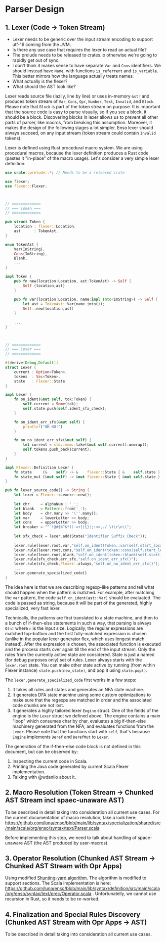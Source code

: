 # Parser Design

## 1. Lexer (Code -> Token Stream)

- Lexer needs to be generic over the input stream encoding to support utf-16
  coming from the JVM.
- Is there any use case that requires the lexer to read an actual file?
- The prelude needs to be released to crates.io otherwise we're going to rapidly
  get out of sync.
- I don't think it makes sense to have separate `Var` and `Cons` identifiers. We
  should instead have `Name`, with functions `is_referrent` and `is_variable`.
  This better mirrors how the language actually treats names.
- What actually is the flexer?
- What should the AST look like?

Lexer reads source file (lazily, line by line) or uses in-memory `&str` and produces token stream of `Var`, `Cons`, `Opr`, `Number`, `Text`, `Invalid`, and `Block`. Please note that `Block` is part of the token stream on purpose. It is important that the source code is easy to parse visually, so if you see a block, it should be a block. Discovering blocks in lexer allows us to prevent all other parts of parser, like macros, from breaking this assumption. Moreover, it makes the design of the following stages a lot simpler.  Enso lexer should always succeed, on any input stream (token stream could contain `Invalid` tokens). 

Lexer is defined using Rust procedural macro system. We are using procedural macros, because the lexer definition produces a Rust code (pastes it "in-place" of the macro usage). Let's consider a very simple lexer definition:

```rust
use crate::prelude::*; // Needs to be a released crate

use flexer;
use flexer::Flexer;



// =============
// === Token ===
// =============

pub struct Token {
    location : flexer::Location,
    ast      : TokenAst,
}

enum TokenAst {
    Var(ImString),
    Cons(ImString),
    Blank,
    ...
}

impl Token {
    pub fn new(location:Location, ast:TokenAst) -> Self {
        Self {location,ast}  
    }
  
    pub fn var(location:Location, name:impl Into<ImString>) -> Self {
        let ast = TokenAst::Var(name.into());
        Self::new(location,ast)      
    }
  
    ...
}



// =============
// === Lexer ===
// =============

#[derive(Debug,Default)]
struct Lexer {
    current : Option<Token>,
    tokens  : Vec<Token>,
    state   : Flexer::State
}

impl Lexer {
    fn on_ident(&mut self, tok:Token) {
        self.current = Some(tok);
        self.state.push(self.ident_sfx_check);
    }

    fn on_ident_err_sfx(&mut self) {
        println!("OH NO!")
    }

    fn on_no_ident_err_sfx(&mut self) {
        let current = std::mem::take(&mut self.current).unwrap();
        self.tokens.push_back(current);
    }
}

impl Flexer::Definition Lexer {
    fn state     (&    self) -> &    flexer::State { &    self.state }
    fn state_mut (&mut self) -> &mut flexer::State { &mut self.state }
}

pub fn lexer_source_code() -> String {
    let lexer = Flexer::<Lexer>::new();
  
    let chr     = alphaNum | '_';
    let blank   = Pattern::from('_');
    let body    = chr.many >> '\''.many();
    let var     = lowerLetter >> body;
    let cons    = upperLetter >> body;
    let breaker = "^`!@#$%^&*()-=+[]{}|;:<>,./ \t\r\n\\";
  
    let sfx_check = lexer.add(State("Identifier Suffix Check"));
  
    lexer.rule(lexer.root,var,"self.on_ident(Token::var(self.start_location,self.current_match()))");
    lexer.rule(lexer.root,cons,"self.on_ident(token::cons(self.start_location,self.current_match()))");
    lexer.rule(lexer.root,blank,"self.on_ident(token::blank(self.start_location))");
    lexer.rule(sfx_check,err_sfx,"self.on_ident_err_sfx()");
    lexer.rule(sfx_check,Flexer::always,"self.on_no_ident_err_sfx()");
    ...
    lexer.generate_specialized_code()
}

```

The idea here is that we are describing regexp-like patterns and tell what should happen when the pattern is matched. For example, after matching the `var` pattern, the code `self.on_ident(ast::Var)` should be evaluated. The code is passed as string, because it will be part of the generated, highly specialized, very fast lexer.

Technically, the patterns are first translated to a state machine, and then to a bunch of if-then-else statements in such a way, that parsing is always `O(n)` where `n` is the input size. Logically, the regular expressions are matched top-bottom  and the first fully-matched expression is chosen (unlike in the popular lexer generator flex, which uses longest match instead). After the expression is chosen, the associated function is executed and the process starts over again till the end of the input stream. Only the rules from the currently active state are considered. State is just a named (for debug purposes only) set of rules. Lexer always starts with the `lexer.root` state. You can make other state active by running (from within Flexer instance) `state.push(new_state)`, and pop it using `state.pop()`.

The `lexer.generate_specialized_code` first works in a few steps:

1. It takes all rules and states and generates an NFA state machine.
2. It generates DFA state machine using some custom optimizations to make sure that the regexps are matched in order and the associated code chunks are not lost.
3. It generates a highly tailored lexer `Engine` struct. One of the fields of the engine is the `Lexer` struct we defined above. The engine contains a main "loop" which consumes char by char, evaluates a big if-then-else machinery generated from the NFA, and evaluates functions from the `Lexer`. Please note that the functions start with `self`, that's because `Engine` implements `Deref` and `DerefMut` to `Lexer`.

The generation of the if-then-else code block is not defined in this document, but can be observed by:

1. Inspecting the current code in Scala.
2. Printing the Java code generated by current Scala Flexer implementation.
3. Talking with @wdanilo about it.



## 2. Macro Resolution (Token Stream -> Chunked AST Stream incl spaec-unaware AST)

To be described in detail taking into consideration all current use cases. For the current documentation of macro resolution, take a look here: https://github.com/luna/enso/blob/main/lib/syntax/specialization/shared/src/main/scala/org/enso/syntax/text/Parser.scala 

Before implementing this step, we need to talk about handling of space-unaware AST (the AST produced by user-macros).



## 3. Operator Resolution (Chunked AST Stream -> Chunked AST Stream with Opr Apps)

Using modified [Shunting-yard algorithm](https://en.wikipedia.org/wiki/Shunting-yard_algorithm). The algorithm is modified to support sections. The Scala implementation is here: https://github.com/luna/enso/blob/main/lib/syntax/definition/src/main/scala/org/enso/syntax/text/prec/Operator.scala . Unfortunatelly, we cannot use recursion in Rust, so it needs to be re-worked.



## 4. Finalization and Special Rules Discovery (Chunked AST Stream with Opr Apps -> AST)

To be described in detail taking into consideration all current use cases.





